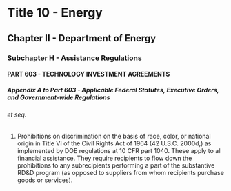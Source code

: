 
# Title 10 - Energy
## Chapter II - Department of Energy
### Subchapter H - Assistance Regulations
#### PART 603 - TECHNOLOGY INVESTMENT AGREEMENTS
##### Appendix A to Part 603 - Applicable Federal Statutes, Executive Orders, and Government-wide Regulations
###### et seq.

1. Prohibitions on discrimination on the basis of race, color, or national origin in Title VI of the Civil Rights Act of 1964 (42 U.S.C. 2000d,) as implemented by DOE regulations at 10 CFR part 1040. These apply to all financial assistance. They require recipients to flow down the prohibitions to any subrecipients performing a part of the substantive RD&D program (as opposed to suppliers from whom recipients purchase goods or services).
